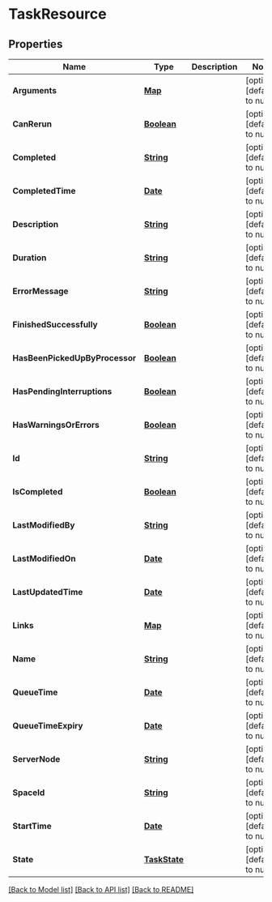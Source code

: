 # TaskResource
## Properties

Name | Type | Description | Notes
------------ | ------------- | ------------- | -------------
**Arguments** | [**Map**](object.md) |  | [optional] [default to null]
**CanRerun** | [**Boolean**](boolean.md) |  | [optional] [default to null]
**Completed** | [**String**](string.md) |  | [optional] [default to null]
**CompletedTime** | [**Date**](DateTime.md) |  | [optional] [default to null]
**Description** | [**String**](string.md) |  | [optional] [default to null]
**Duration** | [**String**](string.md) |  | [optional] [default to null]
**ErrorMessage** | [**String**](string.md) |  | [optional] [default to null]
**FinishedSuccessfully** | [**Boolean**](boolean.md) |  | [optional] [default to null]
**HasBeenPickedUpByProcessor** | [**Boolean**](boolean.md) |  | [optional] [default to null]
**HasPendingInterruptions** | [**Boolean**](boolean.md) |  | [optional] [default to null]
**HasWarningsOrErrors** | [**Boolean**](boolean.md) |  | [optional] [default to null]
**Id** | [**String**](string.md) |  | [optional] [default to null]
**IsCompleted** | [**Boolean**](boolean.md) |  | [optional] [default to null]
**LastModifiedBy** | [**String**](string.md) |  | [optional] [default to null]
**LastModifiedOn** | [**Date**](DateTime.md) |  | [optional] [default to null]
**LastUpdatedTime** | [**Date**](DateTime.md) |  | [optional] [default to null]
**Links** | [**Map**](string.md) |  | [optional] [default to null]
**Name** | [**String**](string.md) |  | [optional] [default to null]
**QueueTime** | [**Date**](DateTime.md) |  | [optional] [default to null]
**QueueTimeExpiry** | [**Date**](DateTime.md) |  | [optional] [default to null]
**ServerNode** | [**String**](string.md) |  | [optional] [default to null]
**SpaceId** | [**String**](string.md) |  | [optional] [default to null]
**StartTime** | [**Date**](DateTime.md) |  | [optional] [default to null]
**State** | [**TaskState**](TaskState.md) |  | [optional] [default to null]

[[Back to Model list]](../README.md#documentation-for-models) [[Back to API list]](../README.md#documentation-for-api-endpoints) [[Back to README]](../README.md)


